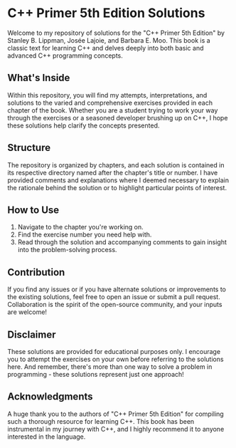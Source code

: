 # C++ Primer 5th Edition Solutions

Welcome to my repository of solutions for the "C++ Primer 5th Edition" by Stanley B. Lippman, Josée Lajoie, and Barbara E. Moo. This book is a classic text for learning C++ and delves deeply into both basic and advanced C++ programming concepts.

## What's Inside

Within this repository, you will find my attempts, interpretations, and solutions to the varied and comprehensive exercises provided in each chapter of the book. Whether you are a student trying to work your way through the exercises or a seasoned developer brushing up on C++, I hope these solutions help clarify the concepts presented.

## Structure

The repository is organized by chapters, and each solution is contained in its respective directory named after the chapter's title or number. I have provided comments and explanations where I deemed necessary to explain the rationale behind the solution or to highlight particular points of interest.

## How to Use

1. Navigate to the chapter you're working on.
2. Find the exercise number you need help with.
3. Read through the solution and accompanying comments to gain insight into the problem-solving process.

## Contribution

If you find any issues or if you have alternate solutions or improvements to the existing solutions, feel free to open an issue or submit a pull request. Collaboration is the spirit of the open-source community, and your inputs are welcome!

## Disclaimer

These solutions are provided for educational purposes only. I encourage you to attempt the exercises on your own before referring to the solutions here. And remember, there's more than one way to solve a problem in programming - these solutions represent just one approach!

## Acknowledgments

A huge thank you to the authors of "C++ Primer 5th Edition" for compiling such a thorough resource for learning C++. This book has been instrumental in my journey with C++, and I highly recommend it to anyone interested in the language.
